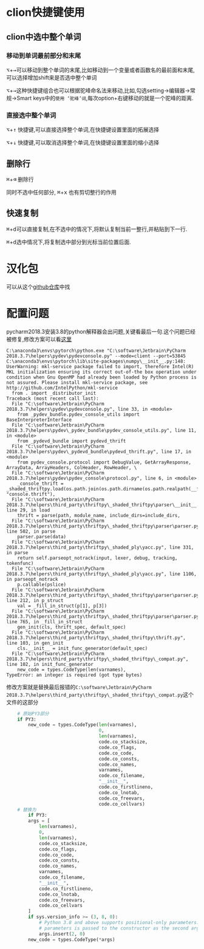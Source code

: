 # clion快捷键使用

## clion中选中整个单词

### 移动到单词最前部分和末尾

<kbd>⌥</kbd>+<kbd>→</kbd>可以移动到整个单词的末尾,比如移动到一个变量或者函数名的最前面和末尾,可以选择增加shift来是否选中整个单词

<kbd>⌥</kbd>+<kbd>→</kbd>这种快捷键组合也可以根据驼峰命名法来移动,比如,勾选setting->编辑器->常规->Smart keys中的`使用 ‘驼峰’词`,每次option+右键移动的就是一个驼峰的距离.

### 直接选中整个单词

<kbd>⌥</kbd>+<kbd>↑</kbd> 快捷键,可以直接选择整个单词,在快捷键设置里面的拓展选择

<kbd>⌥</kbd>+<kbd>↓</kbd> 快捷键,可以取消选择整个单词,在快捷键设置里面的缩小选择

## 删除行

<kbd>⌘</kbd>+<kbd>⌫</kbd> 删除行

同时不选中任何部分, <kbd>⌘</kbd>+<kbd>x</kbd> 也有剪切整行的作用

## 快速复制

<kbd>⌘</kbd>+<kbd>d</kbd>可以直接复制,在不选中的情况下,将默认复制当前一整行,并粘贴到下一行.

<kbd>⌘</kbd>+<kbd>d</kbd>选中情况下,将复制选中部分到光标当前位置后面.

# 汉化包

可以从这个[github仓库](https://github.com/pingfangx/jetbrains-in-chinese)中找





# 配置问题

pycharm2018.3安装3.8的python解释器会出问题,关键看最后一句.这个问题已经被修复,修改方案可以看[这里](https://github.com/JetBrains/intellij-community/commit/07ef928f3b1fbc24401380110691342a558de242)

```shell
C:\anaconda3\envs\pytorch\python.exe "C:\software\Jetbrain\PyCharm 2018.3.7\helpers\pydev\pydevconsole.py" --mode=client --port=53845
C:\anaconda3\envs\pytorch\lib\site-packages\numpy\__init__.py:148: UserWarning: mkl-service package failed to import, therefore Intel(R) MKL initialization ensuring its correct out-of-the box operation under condition when Gnu OpenMP had already been loaded by Python process is not assured. Please install mkl-service package, see http://github.com/IntelPython/mkl-service
  from . import _distributor_init
Traceback (most recent call last):
  File "C:\software\Jetbrain\PyCharm 2018.3.7\helpers\pydev\pydevconsole.py", line 33, in <module>
    from _pydev_bundle.pydev_console_utils import BaseInterpreterInterface
  File "C:\software\Jetbrain\PyCharm 2018.3.7\helpers\pydev\_pydev_bundle\pydev_console_utils.py", line 11, in <module>
    from _pydevd_bundle import pydevd_thrift
  File "C:\software\Jetbrain\PyCharm 2018.3.7\helpers\pydev\_pydevd_bundle\pydevd_thrift.py", line 17, in <module>
    from pydev_console.protocol import DebugValue, GetArrayResponse, ArrayData, ArrayHeaders, ColHeader, RowHeader, \
  File "C:\software\Jetbrain\PyCharm 2018.3.7\helpers\pydev\pydev_console\protocol.py", line 6, in <module>
    _console_thrift = _shaded_thriftpy.load(os.path.join(os.path.dirname(os.path.realpath(__file__)), "console.thrift"),
  File "C:\software\Jetbrain\PyCharm 2018.3.7\helpers\third_party\thriftpy\_shaded_thriftpy\parser\__init__.py", line 29, in load
    thrift = parse(path, module_name, include_dirs=include_dirs,
  File "C:\software\Jetbrain\PyCharm 2018.3.7\helpers\third_party\thriftpy\_shaded_thriftpy\parser\parser.py", line 502, in parse
    parser.parse(data)
  File "C:\software\Jetbrain\PyCharm 2018.3.7\helpers\third_party\thriftpy\_shaded_ply\yacc.py", line 331, in parse
    return self.parseopt_notrack(input, lexer, debug, tracking, tokenfunc)
  File "C:\software\Jetbrain\PyCharm 2018.3.7\helpers\third_party\thriftpy\_shaded_ply\yacc.py", line 1106, in parseopt_notrack
    p.callable(pslice)
  File "C:\software\Jetbrain\PyCharm 2018.3.7\helpers\third_party\thriftpy\_shaded_thriftpy\parser\parser.py", line 212, in p_struct
    val = _fill_in_struct(p[1], p[3])
  File "C:\software\Jetbrain\PyCharm 2018.3.7\helpers\third_party\thriftpy\_shaded_thriftpy\parser\parser.py", line 765, in _fill_in_struct
    gen_init(cls, thrift_spec, default_spec)
  File "C:\software\Jetbrain\PyCharm 2018.3.7\helpers\third_party\thriftpy\_shaded_thriftpy\thrift.py", line 103, in gen_init
    cls.__init__ = init_func_generator(default_spec)
  File "C:\software\Jetbrain\PyCharm 2018.3.7\helpers\third_party\thriftpy\_shaded_thriftpy\_compat.py", line 102, in init_func_generator
    new_code = types.CodeType(len(varnames),
TypeError: an integer is required (got type bytes)

```

修改方案就是替换最后报错的`C:\software\Jetbrain\PyCharm 2018.3.7\helpers\third_party\thriftpy\_shaded_thriftpy\_compat.py`这个文件的这部分

```python
    # 原始PY3部分
    if PY3:
        new_code = types.CodeType(len(varnames),
                                  0,
                                  len(varnames),
                                  code.co_stacksize,
                                  code.co_flags,
                                  code.co_code,
                                  code.co_consts,
                                  code.co_names,
                                  varnames,
                                  code.co_filename,
                                  "__init__",
                                  code.co_firstlineno,
                                  code.co_lnotab,
                                  code.co_freevars,
                                  code.co_cellvars)
    # 替换为
        if PY3:
        args = [
            len(varnames),
            0,
            len(varnames),
            code.co_stacksize,
            code.co_flags,
            code.co_code,
            code.co_consts,
            code.co_names,
            varnames,
            code.co_filename,
            "__init__",
            code.co_firstlineno,
            code.co_lnotab,
            code.co_freevars,
            code.co_cellvars
        ]
        if sys.version_info >= (3, 8, 0):
            # Python 3.8 and above supports positional-only parameters. The number of such
            # parameters is passed to the constructor as the second argument.
            args.insert(2, 0)
        new_code = types.CodeType(*args)
```

